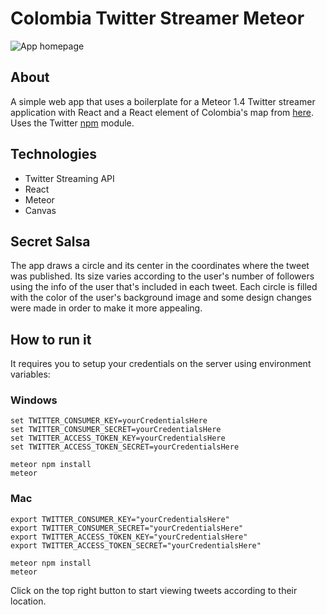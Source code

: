 # Colombia Twitter Streamer Meteor

![App homepage](https://68.media.tumblr.com/099ed84572ae44c90d570de4cc2b937b/tumblr_oq2vam4WJF1w7ypfio1_1280.png)

## About
A simple web app that uses a boilerplate for a Meteor 1.4 Twitter streamer application with React and a React element of Colombia's map from [here](https://github.com/john-guerra/ColombiaVisualizationReact). Uses the Twitter [npm](https://www.npmjs.com/package/twitter) module.

## Technologies
* Twitter Streaming API
* React
* Meteor
* Canvas

## Secret Salsa
The app draws a circle and its center in the coordinates where the tweet was published. Its size varies according to the user's number of followers using the info of the user that's included in each tweet. 
Each circle is filled with the color of the user's background image and some design changes were made in order to make it more appealing.

## How to run it

It requires you to setup your credentials on the server using environment variables:

### Windows
```
set TWITTER_CONSUMER_KEY=yourCredentialsHere
set TWITTER_CONSUMER_SECRET=yourCredentialsHere
set TWITTER_ACCESS_TOKEN_KEY=yourCredentialsHere
set TWITTER_ACCESS_TOKEN_SECRET=yourCredentialsHere

meteor npm install
meteor
```

### Mac 
```
export TWITTER_CONSUMER_KEY="yourCredentialsHere"
export TWITTER_CONSUMER_SECRET="yourCredentialsHere"
export TWITTER_ACCESS_TOKEN_KEY="yourCredentialsHere"
export TWITTER_ACCESS_TOKEN_SECRET="yourCredentialsHere"

meteor npm install
meteor
```
Click on the top right button to start viewing tweets according to their location.
